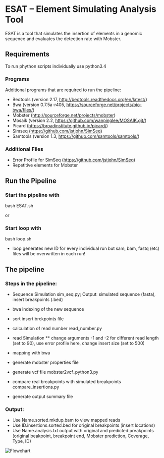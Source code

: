 # ESAT – Element Simulating Analysis Tool

ESAT is a tool that simulates the insertion of elements in a genomic sequence and evaluates the detection rate with Mobster.


## Requirements

To run phython scripts individually use python3.4

### Programs 
Additional programs that are required to run the pipeline:

* Bedtools (version 2.17, http://bedtools.readthedocs.org/en/latest/)
* Bwa (version 0.7.5a-r405, https://sourceforge.net/projects/bio-bwa/files/)
* Mobster (http://sourceforge.net/projects/mobster)
* Mosaik (version 2.2, https://github.com/wanpinglee/MOSAIK.git/)
* Picard (https://broadinstitute.github.io/picard/)
* Simseq (https://github.com/jstjohn/SimSeq)
* Samtools (version 1.3, https://github.com/samtools/samtools/)



### Additional Files

* Error Profile for SimSeq (https://github.com/jstjohn/SimSeq)
* Repetitive elements for Mobster


## Run the Pipeline
### Start the pipeline with

bash ESAT.sh <genomic fragment> <TE sequence> <Name for the output files> <Coverage for the read simulation> <Number of insertions> <ID>

or

### Start loop with

bash loop.sh <genomic fragment> <TE sequence> <Output name>

* loop generates new ID for every individual run but sam, bam, fastq (etc) files will be overwritten in each run!



## The pipeline

### Steps in the pipeline:

* Sequence Simulation sim_seq.py; Output: simulated sequence (fasta), insert breakpoints (.bed)



* bwa indexing of the new sequence
* sort insert brekpoints file
* calculation of read number read_number.py

* read Simulation
	** change arguments -1 and -2 for different read length (set to 90), use error profile here, 	  	change insert size (set to 500)

* mapping with bwa
* generate mobster properties file
* generate vcf file  mobster2vcf_python3.py
* compare real breakpoints with simulated breakpoints compare_insertions.py
* generate output summary file

### Output:

* Use Name.sorted.mkdup.bam to view mapped reads
* Use ID.insertions.sorted.bed for original breakpoints (insert locations)
* Use Name.analysis.txt output with original and predicted preakpoints (original beakpoint, breakpoint end, Mobster prediction, Coverage, Type, ID)





![Flowchart](Flowchart_in_)














